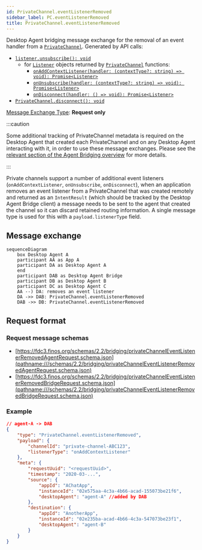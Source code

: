 ```yaml
---
id: PrivateChannel.eventListenerRemoved
sidebar_label: PC.eventListenerRemoved
title: PrivateChannel.eventListenerRemoved
---
```


Desktop Agent bridging message exchange for the removal of an event handler from a [`PrivateChannel`](../../api/ref/PrivateChannel). Generated by API calls:

- [`listener.unsubscribe(): void`](../../api/ref/Types#listener)
  - for [`Listener`](../../api/ref/Types#listener) objects returned by [`PrivateChannel`](../../api/ref/PrivateChannel) functions:
    - [`onAddContextListener(handler: (contextType?: string) => void): Promise<Listener>`](../../api/ref/PrivateChannel#onaddcontextlistener)
    - [`onUnsubscribe(handler: (contextType?: string) => void): Promise<Listener>`](../../api/ref/PrivateChannel#onunsubscribe)
    - [`onDisconnect(handler: () => void): Promise<Listener>`](../../api/ref/PrivateChannel#ondisconnect)
- [`PrivateChannel.disconnect(): void`](../../api/ref/PrivateChannel#disconnect)

[Message Exchange Type](../spec#individual-message-exchanges): **Request only**

:::caution

Some additional tracking of PrivateChannel metadata is required on the Desktop Agent that created each PrivateChannel and on any Desktop Agent interacting with it, in order to use these message exchanges. Please see the [relevant section of the Agent Bridging overview](../spec#privatechannels) for more details.

:::

Private channels support a number of additional event listeners (`onAddContextListener`, `onUnsubscribe`, `onDisconnect`), when an application removes an event listener from a PrivateChannel that was created remotely and returned as an `IntentResult` (which should be tracked by the Desktop Agent Bridge client) a message needs to be sent to the agent that created the channel so it can discard retained routing information. A single message type is used for this with a `payload.listenerType` field.

## Message exchange

```mermaid
sequenceDiagram
    box Desktop Agent A
    participant AA as App A
    participant DA as Desktop Agent A
    end
    participant DAB as Desktop Agent Bridge
    participant DB as Desktop Agent B
    participant DC as Desktop Agent C
    AA --) DA: removes an event listener
    DA ->> DAB: PrivateChannel.eventListenerRemoved
    DAB ->> DB: PrivateChannel.eventListenerRemoved
```

## Request format

### Request message schemas

- [https://fdc3.finos.org/schemas/2.2/bridging/privateChannelEventListenerRemovedAgentRequest.schema.json](pathname:///schemas/2.2/bridging/privateChannelEventListenerRemovedAgentRequest.schema.json)
- [https://fdc3.finos.org/schemas/2.2/bridging/privateChannelEventListenerRemovedBridgeRequest.schema.json](pathname:///schemas/2.2/bridging/privateChannelEventListenerRemovedBridgeRequest.schema.json)

### Example

```json
// agent-A -> DAB
{
    "type": "PrivateChannel.eventListenerRemoved",
    "payload": {
        "channelId": "private-channel-ABC123",
        "listenerType": "onAddContextListener"
    },
    "meta": {
        "requestUuid": "<requestUuid>",
        "timestamp": "2020-03-...",
        "source": {
            "appId": "AChatApp",
            "instanceId": "02e575aa-4c3a-4b66-acad-155073be21f6",
            "desktopAgent": "agent-A" //added by DAB
        },
        "destination": {
            "appId": "AnotherApp",
            "instanceId": "02e235ba-acad-4b66-4c3a-547073be23f1",
            "desktopAgent": "agent-B"
        }
    }
}
```
